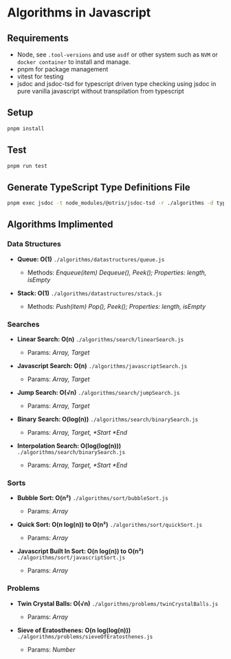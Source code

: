 # Algorithms in Javascript

## Requirements
* Node, see `.tool-versions` and use `asdf` or other system such as `NVM` or `docker container` to install and manage.
* pnpm for package management
* vitest for testing
* jsdoc and jsdoc-tsd for typescript driven type checking using jsdoc in pure vanilla javascript without transpilation from typescript

## Setup
```zsh
pnpm install
```

## Test
```zsh
pnpm run test
```

## Generate TypeScript Type Definitions File
```zsh
pnpm exec jsdoc -t node_modules/@otris/jsdoc-tsd -r ./algorithms -d types.d.ts
```

## Algorithms Implimented

### Data Structures

* **Queue: O(1)** `./algorithms/datastructures/queue.js`
	
	- Methods: _Enqueue(item) Dequeue(), Peek(); Properties: length, isEmpty_

* **Stack: O(1)** `./algorithms/datastructures/stack.js`
	
	- Methods: _Push(item) Pop(), Peek(); Properties: length, isEmpty_

### Searches

* **Linear Search: O(n)** `./algorithms/search/linearSearch.js`
	
	- Params: _Array, Target_

* **Javascript Search: O(n)** `./algorithms/javascriptSearch.js`
	
	- Params: _Array, Target_

* **Jump Search: O(√n)** `./algorithms/search/jumpSearch.js`
	
	- Params: _Array, Target_

* **Binary Search: O(log(n))** `./algorithms/search/binarySearch.js`
	
	- Params: _Array, Target, *Start *End_

* **Interpolation Search: O(log(log(n)))** `./algorithms/search/binarySearch.js`
	
	- Params: _Array, Target, *Start *End_

### Sorts

* **Bubble Sort: O(n²)** `./algorithms/sort/bubbleSort.js`
	
	- Params: _Array_

* **Quick Sort: O(n log(n)) to O(n²)** `./algorithms/sort/quickSort.js`
	
	- Params: _Array_

* **Javascript Built In Sort: O(n log(n)) to O(n²)** `./algorithms/sort/javascriptSort.js`
	
	- Params: _Array_

### Problems

* **Twin Crystal Balls: O(√n)** `./algorithms/problems/twinCrystalBalls.js`
	
	- Params: _Array_

* **Sieve of Eratosthenes: O(n log(log(n)))** `./algorithms/problems/sieveOfEratosthenes.js`
	
	- Params: _Number_